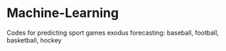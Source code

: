 # Machine-Learning

Codes for predicting sport games exodus forecasting: baseball, football, basketball, hockey
